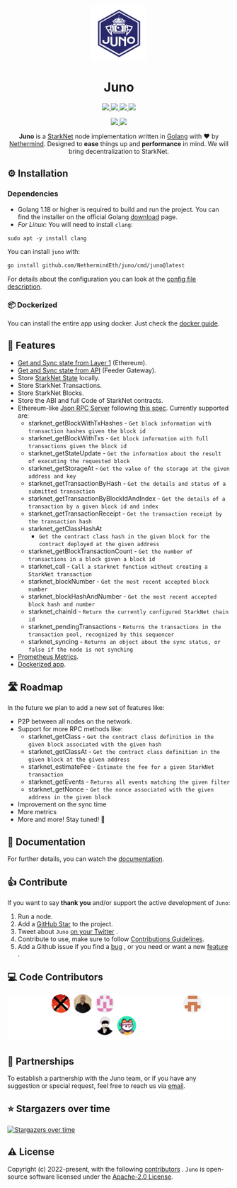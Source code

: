 <p align="center">
  <a href="https://gojuno.xyz">
    <img alt="Juno Logo" height="125" src="./docs/static/img/juno_rounded.png">
  </a>
  <br>
</p>

<h1 align="center">Juno</h1>

<p align="center">
  <a href="https://pkg.go.dev/github.com/NethermindEth/juno">
    <img src="https://pkg.go.dev/badge/github.com/NethermindEth/juno.svg">
  </a>
  <a href="https://goreportcard.com/report/github.com/NethermindEth/juno">
    <img src="https://goreportcard.com/badge/github.com/NethermindEth/juno">
  </a>
  <a href="https://github.com/NethermindEth/juno/actions">
    <img src="https://github.com/NethermindEth/juno/actions/workflows/juno-build.yml/badge.svg">
  </a>
  <a href="https://codecov.io/gh/NethermindEth/juno">
    <img src="https://codecov.io/gh/NethermindEth/juno/branch/main/graph/badge.svg">
  </a>

</p>
<p align="center">
  <a href="https://discord.gg/TcHbSZ9ATd">
    <img src="https://img.shields.io/badge/Discord-5865F2?style=for-the-badge&logo=discord&logoColor=white">
  </a>
  <a href="https://twitter.com/nethermindeth?s=20&t=xLC_xrid_f17DJqdJ2EZnA">
    <img src="https://img.shields.io/badge/Twitter-1DA1F2?style=for-the-badge&logo=twitter&logoColor=white">
  </a>
</p>


<p align="center">
  <b>Juno</b> is a <a href="https://starknet.io/">StarkNet</a> node implementation written in <a href="https://go.dev/doc/">Golang</a> with ❤️ by <a href="https://nethermind.io/">Nethermind</a>. Designed to <b>ease</b> things up and <b>performance</b> in mind. We will bring decentralization to StarkNet.
</p>

## ⚙️ Installation

### Dependencies

- Golang 1.18 or higher is required to build and run the project. You can find the installer on the official Golang
  [download](https://go.dev/dl/) page.
- _For Linux_: You will need to install `clang`:

```shell
sudo apt -y install clang
```

You can install `juno` with:

```bash
go install github.com/NethermindEth/juno/cmd/juno@latest
```

For details about the configuration you can look at
the [config file description](https://gojuno.xyz/docs/running/config).

### 📦 Dockerized

You can install the entire app using docker. Just check the
[docker guide](https://gojuno.xyz/docs/running/docker).

## 🎯 Features

- [Get and Sync state from Layer 1](https://gojuno.xyz/docs/features/sync) (Ethereum).
- [Get and Sync state from API](https://gojuno.xyz/docs/features/sync) (Feeder Gateway).
- Store [StarkNet State](https://gojuno.xyz/docs/features/sync) locally.
- Store StarkNet Transactions.
- Store StarkNet Blocks.
- Store the ABI and full Code of StarkNet contracts.
- Ethereum-like [Json RPC Server](https://gojuno.xyz/docs/features/rpc) following
  [this spec](https://github.com/starkware-libs/starknet-specs/blob/master/api/starknet_api_openrpc.json). Currently
  supported are:
    - starknet_getBlockWithTxHashes - `Get block information with transaction hashes given the block id`
    - starknet_getBlockWithTxs - `Get block information with full transactions given the block id`
    - starknet_getStateUpdate - `Get the information about the result of executing the requested block`
    - starknet_getStorageAt - `Get the value of the storage at the given address and key`
    - starknet_getTransactionByHash - `Get the details and status of a submitted transaction`
    - starknet_getTransactionByBlockIdAndIndex - `Get the details of a transaction by a given block id and index`
    - starknet_getTransactionReceipt - `Get the transaction receipt by the transaction hash`
    - starknet_getClassHashAt
      - `Get the contract class hash in the given block for the contract deployed at the given address`
    - starknet_getBlockTransactionCount - `Get the number of transactions in a block given a block id`
    - starknet_call - `Call a starknet function without creating a StarkNet transaction`
    - starknet_blockNumber - `Get the most recent accepted block number`
    - starknet_blockHashAndNumber - `Get the most recent accepted block hash and number`
    - starknet_chainId - `Return the currently configured StarkNet chain id`
    - starknet_pendingTransactions - `Returns the transactions in the transaction pool, recognized by this sequencer`
    - starknet_syncing - `Returns an object about the sync status, or false if the node is not synching`
- [Prometheus Metrics](https://gojuno.xyz/docs/features/metrics).
- [Dockerized app](https://gojuno.xyz/docs/running/docker).

## 🛣 Roadmap

In the future we plan to add a new set of features like:

- P2P between all nodes on the network.
- Support for more RPC methods like:
    - starknet_getClass - `Get the contract class definition in the given block associated with the given hash`
    - starknet_getClassAt - `Get the contract class definition in the given block at the given address`
    - starknet_estimateFee - `Estimate the fee for a given StarkNet transaction`
    - starknet_getEvents - `Returns all events matching the given filter`
    - starknet_getNonce - `Get the nonce associated with the given address in the given block`
- Improvement on the sync time
- More metrics
- More and more! Stay tuned! 🚀

## 📜 Documentation

For further details, you can watch the [documentation](https://gojuno.xyz).

## 👍 Contribute

If you want to say **thank you** and/or support the active development of `Juno`:

1. Run a node.
2. Add a [GitHub Star](https://github.com/NethermindEth/juno/stargazers) to the project.
3. Tweet about
   `Juno` [on your Twitter](https://twitter.com/intent/tweet?url=https%3A%2F%2Fgithub.com%2FNethermindEth%2Fjuno&via=nethermindeth&text=Juno%20is%20Awesome%2C%20they%20are%20working%20hard%20to%20bring%20decentralization%20to%20StarkNet&hashtags=StarkNet%2CJuno%2CEthereum)
   .
4. Contribute to use, make sure to
   follow [Contributions Guidelines](https://gojuno.xyz/docs/contribution_guidelines/engineering-guidelines).
5. Add a Github issue if you find
   a [bug](https://github.com/NethermindEth/juno/issues/new?assignees=&labels=&template=bug_report.md&title=)
   , or you need or want a
   new [feature](https://github.com/NethermindEth/juno/issues/new?assignees=&labels=&template=feature_request.md&title=)
   .

## ‍💻 Code Contributors

<img src="./.github/contributors.svg" alt="Code Contributors" style="max-width:100%;">

## 🤝 Partnerships

To establish a partnership with the Juno team, or if you have any suggestion or special request, feel free to reach us
via [email](mailto:juno@nethermind.io).

## ⭐️ Stargazers over time

[![Stargazers over time](https://starchart.cc/NethermindEth/juno.svg)](https://starchart.cc/NethermindEth/juno)

## ⚠️ License

Copyright (c) 2022-present, with the following [contributors](https://github.com/NethermindEth/juno/graphs/contributors)
.
`Juno` is open-source software licensed under
the [Apache-2.0 License](https://github.com/NethermindEth/juno/blob/main/LICENSE).
